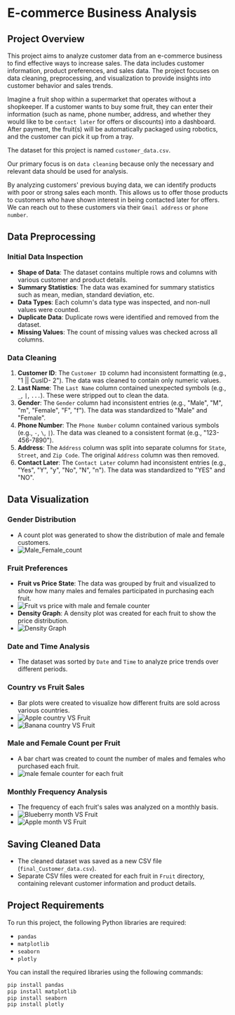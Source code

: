 # E-commerce Business Analysis

## Project Overview

This project aims to analyze customer data from an e-commerce business to find effective ways to increase sales. The data includes customer information, product preferences, and sales data. The project focuses on data cleaning, preprocessing, and visualization to provide insights into customer behavior and sales trends.

Imagine a fruit shop within a supermarket that operates without a shopkeeper. If a customer wants to buy some fruit, they can enter their information (such as name, phone number, address, and whether they would like to be `contact later` for offers or discounts) into a dashboard. After payment, the fruit(s) will be automatically packaged using robotics, and the customer can pick it up from a tray.

The dataset for this project is named `customer_data.csv`.

Our primary focus is on `data cleaning` because only the necessary and relevant data should be used for analysis.

By analyzing customers' previous buying data, we can identify products with poor or strong sales each month. This allows us to offer those products to customers who have shown interest in being contacted later for offers. We can reach out to these customers via their `Gmail address` or `phone number`.

## Data Preprocessing

### Initial Data Inspection

- **Shape of Data**: The dataset contains multiple rows and columns with various customer and product details.
- **Summary Statistics**: The data was examined for summary statistics such as mean, median, standard deviation, etc.
- **Data Types**: Each column's data type was inspected, and non-null values were counted.
- **Duplicate Data**: Duplicate rows were identified and removed from the dataset.
- **Missing Values**: The count of missing values was checked across all columns.

### Data Cleaning

1. **Customer ID**: The `Customer ID` column had inconsistent formatting (e.g., "1 || CusID- 2"). The data was cleaned to contain only numeric values.
2. **Last Name**: The `Last Name` column contained unexpected symbols (e.g., `_`, `|`, `...`). These were stripped out to clean the data.
3. **Gender**: The `Gender` column had inconsistent entries (e.g., "Male", "M", "m", "Female", "F", "f"). The data was standardized to "Male" and "Female".
4. **Phone Number**: The `Phone Number` column contained various symbols (e.g., `-`, `\`, `|`). The data was cleaned to a consistent format (e.g., "123-456-7890").
5. **Address**: The `Address` column was split into separate columns for `State`, `Street`, and `Zip Code`. The original `Address` column was then removed.
6. **Contact Later**: The `Contact Later` column had inconsistent entries (e.g., "Yes", "Y", "y", "No", "N", "n"). The data was standardized to "YES" and "NO".

## Data Visualization

### Gender Distribution
- A count plot was generated to show the distribution of male and female customers.
- ![Male_Female_count](https://github.com/user-attachments/assets/3321a553-d529-45cf-b6a6-3095a851b177)


### Fruit Preferences
- **Fruit vs Price State**: The data was grouped by fruit and visualized to show how many males and females participated in purchasing each fruit.
- ![Fruit vs price with male and female counter](https://github.com/user-attachments/assets/31267b64-771e-4c3c-95a0-ee40019e1b59)
- **Density Graph**: A density plot was created for each fruit to show the price distribution.
- ![Density Graph](https://github.com/user-attachments/assets/7ef973cc-a21b-40d6-8ecd-b8cb5d637a66)


### Date and Time Analysis
- The dataset was sorted by `Date` and `Time` to analyze price trends over different periods.

### Country vs Fruit Sales
- Bar plots were created to visualize how different fruits are sold across various countries.
- ![Apple country VS Fruit](https://github.com/user-attachments/assets/641df486-5957-4b2b-be71-c4cbd3dc2589)
- ![Banana country VS Fruit](https://github.com/user-attachments/assets/45d82b24-667d-4583-9e07-9b69496e3b20)


### Male and Female Count per Fruit
- A bar chart was created to count the number of males and females who purchased each fruit.
- ![male female counter for each fruit](https://github.com/user-attachments/assets/e0ba00d1-9a38-4a64-b247-cfec167f50f2)


### Monthly Frequency Analysis
- The frequency of each fruit's sales was analyzed on a monthly basis.
- ![Blueberry month VS Fruit](https://github.com/user-attachments/assets/ce063b27-c076-4776-b39e-c68a00d5b00c)
- ![Apple month VS Fruit](https://github.com/user-attachments/assets/83667781-81b1-48a1-986c-41d09b6e8465)


## Saving Cleaned Data

- The cleaned dataset was saved as a new CSV file (`final_Customer_data.csv`).
- Separate CSV files were created for each fruit in `Fruit` directory, containing relevant customer information and product details.

## Project Requirements

To run this project, the following Python libraries are required:

- `pandas`
- `matplotlib`
- `seaborn`
- `plotly`

You can install the required libraries using the following commands:

```bash
pip install pandas
pip install matplotlib
pip install seaborn
pip install plotly
```



